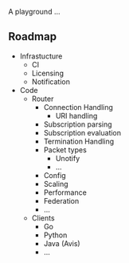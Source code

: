 A playground ...

Roadmap
-------
* Infrastucture
  * CI
  * Licensing
  * Notification
* Code
  * Router
    * Connection Handling
      * URI handling
    * Subscription parsing
    * Subscription evaluation
    * Termination Handling
    * Packet types
      * Unotify
      * ...
    * Config
    * Scaling
    * Performance
    * Federation
    * ...
  * Clients
    * Go
    * Python
    * Java (Avis)
    * ...
  
